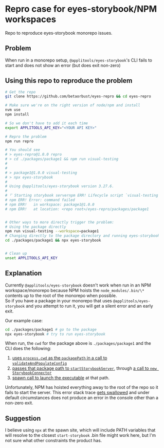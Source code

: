 # Repro case for eyes-storybook/NPM workspaces

Repo to reproduce eyes-storybook monorepo issues.

## Problem

When run in a monorepo setup, `@applitools/eyes-storybook`'s CLI fails to start and does not show an error (but does exit non-zero)

## Using this repo to reproduce the problem

```sh
# Get the repo
git clone https://github.com/betaorbust/eyes-repro && cd eyes-repro

# Make sure we're on the right version of node/npm and install
nvm use
npm install

# So we don't have to add it each time
export APPLITOOLS_API_KEY="<YOUR API KEY>"

# Repro the problem
npm run repro

# You should see
# > eyes-repro@1.0.0 repro
# > cd ./packages/package1 && npm run visual-testing
#
#
# > package1@1.0.0 visual-testing
# > npx eyes-storybook
#
# Using @applitools/eyes-storybook version 3.27.6.
#
# ⠋ Starting storybook servernpm ERR! Lifecycle script `visual-testing` failed with error:
# npm ERR! Error: command failed
# npm ERR!   in workspace: package1@1.0.0
# npm ERR!   at location: <repo root>/eyes-repro/packages/package1


# Other ways to more directly trigger the problem:
# Using the package directly
npm run visual-testing --workspace=package1
# Changing directly to the package directory and running eyes-storybook directly
cd ./packages/package1 && npx eyes-storybook


# Clean up
unset APPLITOOLS_API_KEY
```

## Explanation

Currently `@applitools/eyes-storybook` doesn't work when run in an NPM workspace/monorepo because NPM hoists the `node_modules/.bin/\*` contents up to the root of the monorepo when possible.  
So if you have a package in your monorepo that uses `@applitools/eyes-storybook` and you attempt to run it, you will get a silent error and an early exit.

Our example case:

```sh
cd ./packages/package1 # go to the package
npx eyes-storybook # try to run eyes-storybook
```

When run, the `cwd` for the package above is `./packages/package1` and the CLI does the following:

1. [uses `process.cwd` as the `packagePath` in a call to `validateAndPopulateConfig`](https://github.com/applitools/eyes.sdk.javascript1/blob/6b46adf6fe0bdc10142ce593f604a5e7364722a2/packages/eyes-storybook/src/cli.js#L36)
2. [passes that package path to `startStorybookServer`](https://github.com/applitools/eyes.sdk.javascript1/blob/6b46adf6fe0bdc10142ce593f604a5e7364722a2/packages/eyes-storybook/src/validateAndPopulateConfig.js#L42), through [a call to `new StorybookConnector`](https://github.com/applitools/eyes.sdk.javascript1/blob/6b46adf6fe0bdc10142ce593f604a5e7364722a2/packages/eyes-storybook/src/validateAndPopulateConfig.js#L42)
3. [spawn call to launch the executable](https://github.com/applitools/eyes.sdk.javascript1/blob/6b46adf6fe0bdc10142ce593f604a5e7364722a2/packages/eyes-storybook/src/storybookConnector.js#L118) at that path.

Unfortunately, NPM has hoisted everything away to the root of the repo so it fails to start the server. This error stack trace [gets swallowed](https://github.com/applitools/eyes.sdk.javascript1/blob/6b46adf6fe0bdc10142ce593f604a5e7364722a2/packages/eyes-storybook/src/storybookConnector.js#L130) and under default circumstances does not produce an error in the console other than a non-zero exit.

## Suggestion

I believe using `npx` at the spawn site, which will include PATH variables that will resolve to the closest `start-storybook` .bin file might work here, but I'm not sure what other constraints the product has.
